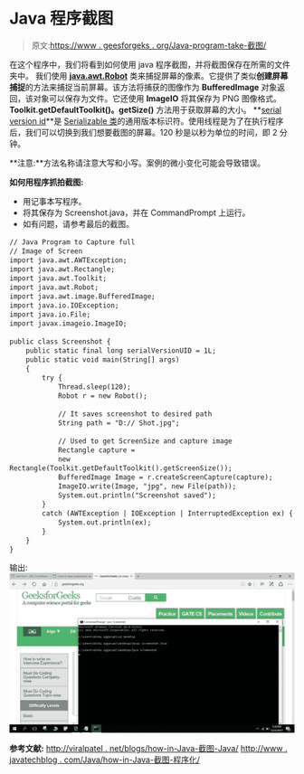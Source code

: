 # Java 程序截图

> 原文:[https://www . geesforgeks . org/Java-program-take-截图/](https://www.geeksforgeeks.org/java-program-take-screenshots/)

在这个程序中，我们将看到如何使用 java 程序截图，并将截图保存在所需的文件夹中。
我们使用 [**java.awt.Robot**](https://www.geeksforgeeks.org/robot-class-java-awt/) 类来捕捉屏幕的像素。它提供了类似**创建屏幕捕捉**的方法来捕捉当前屏幕。该方法将捕获的图像作为 **BufferedImage** 对象返回，该对象可以保存为文件。它还使用 **ImageIO** 将其保存为 PNG 图像格式。 **Toolkit.getDefaultToolkit()。getSize()** 方法用于获取屏幕的大小。
**[serial version id](https://www.geeksforgeeks.org/serialversionuid-in-java/)**是 [Serializable 类](https://www.geeksforgeeks.org/serialization-in-java/)的通用版本标识符。使用线程是为了在执行程序后，我们可以切换到我们想要截图的屏幕。120 秒是以秒为单位的时间，即 2 分钟。

**注意:**方法名称请注意大写和小写。案例的微小变化可能会导致错误。

**如何用程序抓拍截图:**

*   用记事本写程序。
*   将其保存为 Screenshot.java，并在 CommandPrompt 上运行。
*   如有问题，请参考最后的截图。

```
// Java Program to Capture full
// Image of Screen
import java.awt.AWTException;
import java.awt.Rectangle;
import java.awt.Toolkit;
import java.awt.Robot;
import java.awt.image.BufferedImage;
import java.io.IOException;
import java.io.File;
import javax.imageio.ImageIO;

public class Screenshot {
    public static final long serialVersionUID = 1L;
    public static void main(String[] args)
    {
        try {
            Thread.sleep(120);
            Robot r = new Robot();

            // It saves screenshot to desired path
            String path = "D:// Shot.jpg";

            // Used to get ScreenSize and capture image
            Rectangle capture = 
            new Rectangle(Toolkit.getDefaultToolkit().getScreenSize());
            BufferedImage Image = r.createScreenCapture(capture);
            ImageIO.write(Image, "jpg", new File(path));
            System.out.println("Screenshot saved");
        }
        catch (AWTException | IOException | InterruptedException ex) {
            System.out.println(ex);
        }
    }
}
```

输出:
![](img/559321fea9d0c32d15ff8c360c9f4089.png)

**参考文献:**
[http://viralpatel . net/blogs/how-in-Java-截图-Java/](http://viralpatel.net/blogs/how-to-take-screen-shots-in-java-taking-screenshots-java/)
[http://www . javatechblog . com/Java/how-in-Java-截图-程序化/](http://www.javatechblog.com/java/how-to-take-screenshot-programmatically-in-java/)
